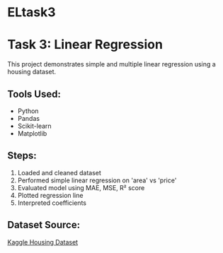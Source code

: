 # ELtask3
# Task 3: Linear Regression

This project demonstrates simple and multiple linear regression using a housing dataset.

## Tools Used:
- Python
- Pandas
- Scikit-learn
- Matplotlib

## Steps:
1. Loaded and cleaned dataset
2. Performed simple linear regression on 'area' vs 'price'
3. Evaluated model using MAE, MSE, R² score
4. Plotted regression line
5. Interpreted coefficients

## Dataset Source:
[Kaggle Housing Dataset](https://www.kaggle.com/datasets/harishkumardatalab/housing-price-prediction)
